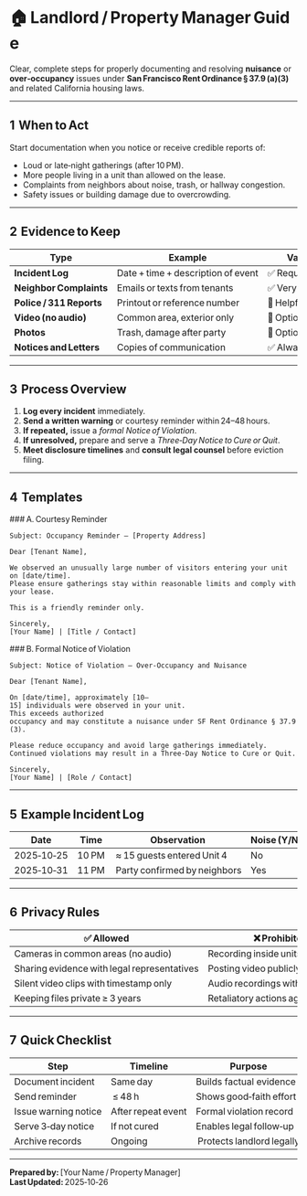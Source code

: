 # 🏠 Landlord / Property Manager Guide

Clear, complete steps for properly documenting and resolving **nuisance** or **over‑occupancy** issues under **San Francisco Rent Ordinance § 37.9 (a)(3)** and related California housing laws.

---

## 1  When to Act
Start documentation when you notice or receive credible reports of:
- Loud or late‑night gatherings (after 10 PM).  
- More people living in a unit than allowed on the lease.  
- Complaints from neighbors about noise, trash, or hallway congestion.  
- Safety issues or building damage due to overcrowding.

---

## 2  Evidence to Keep

| Type | Example | Value |
|------|----------|-------|
| **Incident Log** | Date + time + description of event | ✅ Required |
| **Neighbor Complaints** | Emails or texts from tenants | ✅ Very Strong |
| **Police / 311 Reports** | Printout or reference number | 🌟 Helpful |
| **Video (no audio)** | Common area, exterior only | 🌟 Optional |
| **Photos** | Trash, damage after party | 🌟 Optional |
| **Notices and Letters** | Copies of communication | ✅ Always Keep |

---

## 3  Process Overview

1. **Log every incident** immediately.  
2. **Send a written warning** or courtesy reminder within 24–48 hours.  
3. **If repeated,** issue a *formal Notice of Violation*.  
4. **If unresolved,** prepare and serve a *Three‑Day Notice to Cure or Quit*.  
5. **Meet disclosure timelines** and **consult legal counsel** before eviction filing.

---

## 4  Templates

### A. Courtesy Reminder
```
Subject: Occupancy Reminder – [Property Address]  

Dear [Tenant Name],

We observed an unusually large number of visitors entering your unit on [date/time].  
Please ensure gatherings stay within reasonable limits and comply with your lease.  

This is a friendly reminder only.  

Sincerely,  
[Your Name] | [Title / Contact]
```

### B. Formal Notice of Violation
```
Subject: Notice of Violation – Over‑Occupancy and Nuisance  

Dear [Tenant Name],

On [date/time], approximately [10–15] individuals were observed in your unit.  
This exceeds authorized occupancy and may constitute a nuisance under SF Rent Ordinance § 37.9 (a)(3).  

Please reduce occupancy and avoid large gatherings immediately.  
Continued violations may result in a Three‑Day Notice to Cure or Quit.  

Sincerely,  
[Your Name] | [Role / Contact]
```

---

## 5  Example Incident Log

| Date | Time | Observation | Noise (Y/N) | Headcount | Source | Action Taken |
|------|------|--------------|-------------|------------|---------|--------------|
| 2025‑10‑25 | 10 PM | ≈ 15 guests entered Unit 4 | No | 15 | Common‑area camera review | Reminder sent 10‑26 |
| 2025‑10‑31 | 11 PM | Party confirmed by neighbors | Yes | 13 | Tenant emails + video | Violation notice 11‑01 |

---

## 6  Privacy Rules

| ✅ Allowed | ❌ Prohibited |
|------------|--------------|
| Cameras in common areas (no audio) | Recording inside units or windows |
| Sharing evidence with legal representatives | Posting video publicly |
| Silent video clips with timestamp only | Audio recordings without consent |
| Keeping files private ≥ 3 years | Retaliatory actions against tenants |

---

## 7  Quick Checklist

| Step | Timeline | Purpose |
|------|-----------|----------|
| Document incident | Same day | Builds factual evidence |
| Send reminder | ≤ 48 h | Shows good‑faith effort |
| Issue warning notice | After repeat event | Formal violation record |
| Serve 3‑day notice | If not cured | Enables legal follow‑up |
| Archive records | Ongoing | Protects landlord legally |

---

**Prepared by:** [Your Name / Property Manager]  
**Last Updated:** 2025‑10‑26
```
